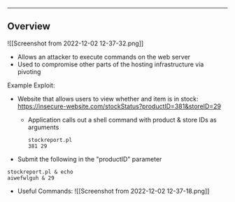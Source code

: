 --- ---

<h2>Overview</h2>

![[Screenshot from 2022-12-02 12-37-32.png]]

- Allows an attacker to execute commands on the web server
- Used to compromise other parts of the hosting infrastructure via pivoting

Example Exploit:
- Website that allows users to view whether and item is in stock:
https://insecure-website.com/stockStatus?productID=381&storeID=29
	- Application calls out a shell command with product & store IDs as arguments
		```
		stockreport.pl
		381 29
		```

- Submit the following in the "productID" parameter
```
stockreport.pl & echo
aiwefwlguh & 29
```

- Useful Commands:
![[Screenshot from 2022-12-02 12-37-18.png]]